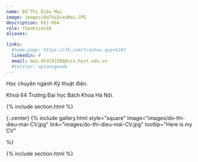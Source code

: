 ```yaml
---
name: Đỗ Thị Diệu Mai
image: images/DoThiDieuMai.JPG
description: EE1-K64
role: thanhvien18
aliases:

links:
  #home-page: https://fb.com/tranhuu.quynh247
  linkedin: #
  email: mai.dtd191560@sis.hust.edu.vn
  #twitter: uptonogoode
---
```


Học chuyên ngành Kỹ thuật điện.

Khoá 64 Trường Đại học Bách Khoa Hà Nội.

{% include section.html %}

{:.center}
{% include gallery.html style="square"
image="images/do-thi-dieu-mai-CV.jpg" link="images/do-thi-dieu-mai-CV.jpg" tooltip="Here is my CV"

 %}

{% include section.html %}
